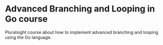 # Advanced Branching and Looping in Go course

Pluralsight course about how to implement advanced branching and looping using the Go language.
